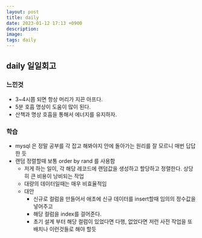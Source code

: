 ```yaml
---
layout: post
title: daily
date: 2023-01-12 17:13 +0900
description: 
image: 
tags: daily
---
```




## daily 일일회고



### 느낀것

- 3~4시쯤 되면 항상 머리가 지끈 아프다.
- 5분 호흡 명상이 도움이 많이 된다. 
- 산책과 명상 호흡을 통해서 에너지를 유지하자.



### 학습

- mysql 은 정말 공부를 각 잡고 해봐야지 안에 돌아가는 원리를 잘 모르니 매번 답답한 듯 
- 랜덤 정렬할때 보통 order by rand 를 사용함 
  - 저게 하는 일이, 각 해당 레코드에 랜덤값을 생성하고 할당하고 정렬한다. 상당히 큰 비용이 낭비되는 작업
  - 대량의 데이터일때는 매우 비효율적임
  - 대안
    - 신규로 컬럼을 만들어서 애초에 신규 데이터를 insert할때 임의의 정수값을 넣어주고
    - 해당 컬럼을 index를 걸어준다. 
    - 초기 설계 부터 해당 컬럼이 있었다면 다행, 없었다면 저런 사전 작업을 또 배치나 이런것들로 해야 할듯










